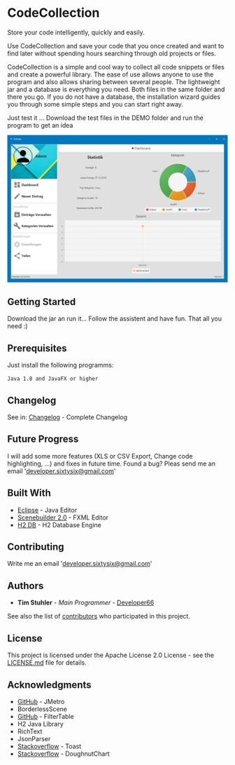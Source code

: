 # CodeCollection

Store your code intelligently, quickly and easily. 

Use CodeCollection and save your code that you once created and want to find later without spending hours searching through old projects or files. 

CodeCollection is a simple and cool way to collect all code snippets or files and create a powerful library. The ease of use allows anyone to use the program and also allows sharing between several people. 
The lightweight jar and a database is everything you need. Both files in the same folder and there you go.
If you do not have a database, the installation wizard guides you through some simple steps and you can start right away. 

Just test it ... Download the test files in the DEMO folder and run the program to get an idea

![DashboardImage](https://raw.githubusercontent.com/Developer66/Code-Collection/master/demo/CodeCollectionDashboard.png)

## Getting Started

Download the jar an run it... Follow the assistent and have fun. That all you need :)

## Prerequisites

Just install the following programms:

```
Java 1.8 and JavaFX or higher
```

## Changelog
See in: [Changelog](https://github.com/Developer66/Code-Collection/blob/master/changelog.txt) - Complete Changelog

## Future Progress
I will add some more features (XLS or CSV Export, Change code highlighting, ...) and fixes in future time. Found a bug? Pleas send me an email 'developer.sixtysix@gmail.com'

## Built With

* [Eclipse](https://www.eclipse.org/) - Java Editor
* [Scenebuilder 2.0](http://www.oracle.com/technetwork/java/javase/downloads/sb2download-2177776.html) - FXML Editor
* [H2 DB](http://www.h2database.com/html/main.html) - H2 Database Engine

## Contributing

Write me an email 'developer.sixtysix@gmail.com'

## Authors

* **Tim Stuhler** - *Main Programmer* - [Developer66](https://github.com/Developer66)

See also the list of [contributors](https://github.com/Developer66/Code-Collection/graphs/contributors) who participated in this project.

## License

This project is licensed under the Apache License 2.0 License - see the [LICENSE.md](LICENSE.md) file for details.

## Acknowledgments

* [GitHub](https://github.com/JFXtras/jfxtras-styles) - JMetro
* BorderlessScene
* [GitHub](https://github.com/jhsheets/javafx-filterable-table-columns) - FilterTable
* H2 Java Library
* RichText
* JsonParser
* [Stackoverflow](https://stackoverflow.com/a/52828864/8087490) - Toast
* [Stackoverflow](https://stackoverflow.com/a/24134992/8087490) - DoughnutChart 
